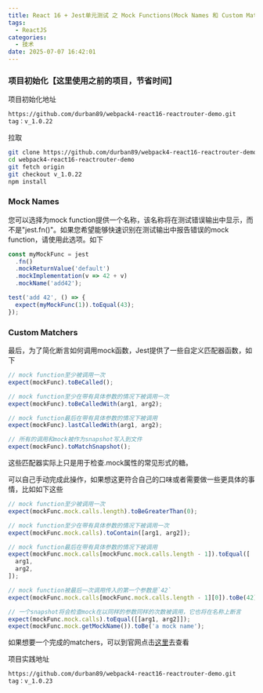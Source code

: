 ```yaml
---
title: React 16 + Jest单元测试 之 Mock Functions(Mock Names 和 Custom Matchers)
tags:
  - ReactJS
categories:
  - 技术
date: 2025-07-07 16:42:01
---
```


### **项目初始化【这里使用之前的项目，节省时间】**

项目初始化地址

```bash
https://github.com/durban89/webpack4-react16-reactrouter-demo.git
tag：v_1.0.22
```

拉取

```bash
git clone https://github.com/durban89/webpack4-react16-reactrouter-demo.git 
cd webpack4-react16-reactrouter-demo
git fetch origin
git checkout v_1.0.22
npm install
```

### **Mock Names**

您可以选择为mock function提供一个名称，该名称将在测试错误输出中显示，而不是"jest.fn()"。如果您希望能够快速识别在测试输出中报告错误的mock function，请使用此选项。如下

```js
const myMockFunc = jest
  .fn()
  .mockReturnValue('default')
  .mockImplementation(v => 42 + v)
  .mockName('add42');

test('add 42', () => {
  expect(myMockFunc(1)).toEqual(43);
});
```

### **Custom Matchers**

最后，为了简化断言如何调用mock函数，Jest提供了一些自定义匹配器函数，如下

```js
// mock function至少被调用一次
expect(mockFunc).toBeCalled();

// mock function至少在带有具体参数的情况下被调用一次
expect(mockFunc).toBeCalledWith(arg1, arg2);

// mock function最后在带有具体参数的情况下被调用
expect(mockFunc).lastCalledWith(arg1, arg2);

// 所有的调用和mock被作为snapshot写入到文件
expect(mockFunc).toMatchSnapshot();
```

这些匹配器实际上只是用于检查.mock属性的常见形式的糖。

可以自己手动完成此操作，如果想这更符合自己的口味或者需要做一些更具体的事情，比如如下这些

```js
// mock function至少被调用一次
expect(mockFunc.mock.calls.length).toBeGreaterThan(0);

// mock function至少在带有具体参数的情况下被调用一次
expect(mockFunc.mock.calls).toContain([arg1, arg2]);

// mock function最后在带有具体参数的情况下被调用
expect(mockFunc.mock.calls[mockFunc.mock.calls.length - 1]).toEqual([
  arg1,
  arg2,
]);

// mock function被最后一次调用传入的第一个参数是`42`
expect(mockFunc.mock.calls[mockFunc.mock.calls.length - 1][0]).toBe(42);

// 一个snapshot将会检查mock在以同样的参数同样的次数被调用，它也将在名称上断言
expect(mockFunc.mock.calls).toEqual([[arg1, arg2]]);
expect(mockFunc.mock.getMockName()).toBe('a mock name');
```

如果想要一个完成的matchers，可以到官网点击[这里](http://jestjs.io/docs/en/expect)去查看

项目实践地址

```bash
https://github.com/durban89/webpack4-react16-reactrouter-demo.git
tag：v_1.0.23
```
